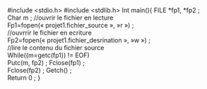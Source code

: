 #include <stdio.h>
#include <stdlib.h>
Int main(){    FILE *fp1, *fp2 ;   
 Char m ;    //ouvrir le fichier en lecture   
 Fp1=fopen(« projet1.fichier_source », »r ») ;  
  //ouvrrir le fichier en ecriture   
 Fp2=fopen(« projet1.fichier_desrination », »w ») ;  
   //lire le contenu du fichier source   
  While((m=getc(fp1)) != EOF)       
 Putc(m, fp2) ;     Fclose(fp1) ;   
  Fclose(fp2) ;     Getch() ;   
 Return 0 ;
}
